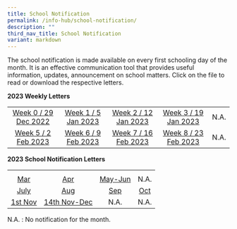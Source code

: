 ```yaml
---
title: School Notification
permalink: /info-hub/school-notification/
description: ""
third_nav_title: School Notification
variant: markdown
---
```

<p>The school notification is made available on every first schooling day of the month. It is an effective communication tool that provides useful information, updates, announcement on school matters. Click on the file to read or download the respective letters.</p>
<p><strong>2023 Weekly Letters</strong></p>
<table>
<tbody>
<tr>
<td style="text-align: center;"><a href="https://drive.google.com/file/d/1VhV4Ac8Qwj_IzQXv0GEDmfUIHJJeitVu/view" target="_blank" rel="noopener">Week 0 / 29 Dec 2022</a></td>
<td style="text-align: center;"><a href="https://drive.google.com/file/d/1a8TDiUnzCCI-fdP3HCSuhpFhuguGiI5g/view" target="_blank" rel="noopener">Week 1 / 5 Jan 2023</a></td>
<td style="text-align: center;"><a href="https://drive.google.com/file/d/1labU3gWjR4goRjHlS2WUZly7-PDTVvk1/view" target="_blank" rel="noopener">Week 2 / 12 Jan 2023</a></td>
<td style="text-align: center;"><a href="https://drive.google.com/file/d/1kD16HdTrCLbSh-lpa_fSEf2UM57tb6KO/view?usp=sharing" target="_blank" rel="noopener">Week 3 / 19 Jan 2023</a></td>
<td style="text-align: center;">N.A.</td>
</tr>
<tr>
<td style="text-align: center;"><a href="https://drive.google.com/file/d/1gEbGsqJ6yWB4P009-vGmnR3xtc95pS5F/view?usp=sharing" target="_blank" rel="noopener">Week 5 / 2 Feb 2023</a></td>
<td style="text-align: center;"><a href="https://drive.google.com/file/d/1vd6CqUsPqAs2BTOVTkFP-8qHYLZABS74/view?usp=sharing" target="_blank" rel="noopener">Week 6 / 9 Feb 2023</a></td>
<td style="text-align: center;"><a href="https://drive.google.com/file/d/11oSj-tIHEfnyqgtRAxdd5EOcsXfUtnYu/view?usp=sharing" target="_blank" rel="noopener">Week 7 / 16 Feb 2023</a></td>
	<td style="text-align: center;"><a href="https://drive.google.com/file/d/1UzpI6nAMpbrUWAVSzvFN-3UxThk62nD0/view?usp=sharing" target="_blank" rel="noopener">Week 8 / 23 Feb 2023</a></td>
	<td style="text-align: center;">N.A.</td>
</tr>
</tbody>
</table>
<p><strong>2023 School Notification Letters</strong></p>
<table>
<tbody>
<tr>
<th style="text-align: center;"></th>
</tr>
<tr>
<td style="text-align: center;"><a href="https://drive.google.com/file/d/1dMsDNeDEjSH2KcLJrSZlxHvzyySnPl8O/view?usp=sharing" target="_blank" rel="noopener">Mar</a></td>
<td style="text-align: center;"><a href="https://drive.google.com/file/d/1IONuFpxGe6Vn5x6ED0dhoWCyLfdwrQVs/view?usp=sharing" target="_blank" rel="noopener">Apr</a></td>
	<td style="text-align: center;"><a href="https://drive.google.com/file/d/1lKZrAmMfbobuoqOt66niP3RymsVsY3N8/view?usp=sharing" target="_blank" rel="noopener">May-Jun</a></td>
<td style="text-align: center;">N.A.</td>
</tr><tr>
<td style="text-align: center;"><a href="https://drive.google.com/file/d/13aD3uoR-PNO8AqlLOUFjAg2Q1gBcxHaE/view?usp=sharing" target="_blank" rel="noopener">July</a></td>
<td style="text-align: center;"><a href="https://drive.google.com/file/d/1VNuOM5mIhTnpU1KMQKP9dd5r6hfpoOzp/view?usp=sharing" target="_blank" rel="noopener">Aug</a></td>
<td style="text-align: center;"><a href="https://drive.google.com/file/d/1PbbguhgRygH0rRAVL4g2BXiOPPakAi9C/view?usp=sharing" target="_blank" rel="noopener">Sep</a></td>
<td style="text-align: center;"><a href="https://drive.google.com/file/d/1fIivh93d45Gj8UCLNOjsA5DPVuGX7c8G/view?usp=sharing" target="_blank" rel="noopener">Oct</a></td>
</tr><tr>
	<td style="text-align: center;"><a href="https://drive.google.com/file/d/17yUvF2Cw8Qur93_IHvlI2OVs2nSj4j8e/view?usp=sharing" target="_blank" rel="noopener">1st Nov</a></td>
<td style="text-align: center;"><a href="https://drive.google.com/file/d/1c35yUD65BfJMxEh0hQWYab7-nxn2V1LV/view?usp=sharing" target="_blank" rel="noopener">14th Nov-Dec</a></td>
<td style="text-align: center;">N.A.</td>
<td style="text-align: center;">N.A.</td>
	</tr>
</tbody>
</table>
<p>N.A. : No notification for the month.</p>